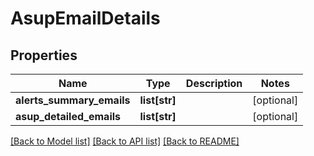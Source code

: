 # AsupEmailDetails

## Properties
Name | Type | Description | Notes
------------ | ------------- | ------------- | -------------
**alerts_summary_emails** | **list[str]** |  | [optional] 
**asup_detailed_emails** | **list[str]** |  | [optional] 

[[Back to Model list]](../README.md#documentation-for-models) [[Back to API list]](../README.md#documentation-for-api-endpoints) [[Back to README]](../README.md)


